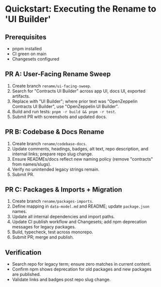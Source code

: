 # Quickstart: Executing the Rename to 'UI Builder'

## Prerequisites

- pnpm installed
- CI green on main
- Changesets configured

## PR A: User-Facing Rename Sweep

1. Create branch `rename/ui-facing-sweep`.
2. Search for "Contracts UI Builder" across app UI, docs UI, exported artifacts.
3. Replace with "UI Builder"; where prior text was "OpenZeppelin Contracts UI Builder", use "OpenZeppelin UI Builder".
4. Build and run tests: `pnpm -r build && pnpm -r test`.
5. Submit PR with screenshots and updated docs.

## PR B: Codebase & Docs Rename

1. Create branch `rename/codebase-docs`.
2. Update comments, headings, badges, alt text, repo description, and internal links; prepare repo slug change.
3. Ensure READMEs/docs reflect new naming policy (remove "contracts" from names/slugs).
4. Verify no unintended legacy strings remain.
5. Submit PR.

## PR C: Packages & Imports + Migration

1. Create branch `rename/packages-imports`.
2. Define mapping in `data-model.md` and README; update `package.json` names.
3. Update all internal dependencies and import paths.
4. Update CI publish workflow and Changesets; add npm deprecation messages for legacy packages.
5. Build, typecheck, test across monorepo.
6. Submit PR; merge and publish.

## Verification

- Search repo for legacy term; ensure zero matches in current content.
- Confirm npm shows deprecation for old packages and new packages are published.
- Validate links and badges post repo slug change.
